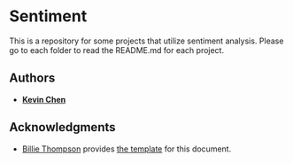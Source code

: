 # Sentiment

This is a repository for some projects that utilize sentiment analysis. Please go to each folder to read the README.md for each project.

## Authors

* **[Kevin Chen](https://github.com/kkchen-dev)**

## Acknowledgments

* [Billie Thompson](https://gist.github.com/PurpleBooth) provides [the template]((https://gist.github.com/PurpleBooth/109311bb0361f32d87a2)) for this document.
